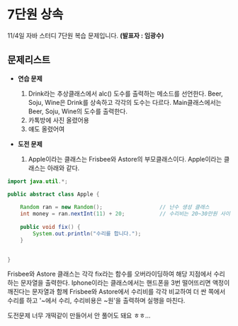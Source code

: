 # 7단원 상속
11/4일 자바 스터디 7단원 복습 문제입니다. **(발표자 : 임광수)**

## 문제리스트

* **연습 문제**
   
    1. Drink라는 추상클래스에서 alc() 도수를 출력하는 메소드를 선언한다. Beer, Soju, Wine은 Drink를 상속하고 각각의 도수는 다르다. Main클래스에서는 Beer, Soju, Wine의 도수를 출력한다.
    2. 카톡방에 사진 올렸어용
    3. 얘도 올렸어여 

* **도전 문제**
   
    1. Apple이라는 클래스는 Frisbee와 Astore의 부모클래스이다. Apple이라는 클래스는 아래와 같다.
```java
import java.util.*;

public abstract class Apple {
	
	Random ran = new Random();                  // 난수 생성 클래스
	int money = ran.nextInt(11) + 20;           // 수리비는 20~30만원 사이 난수
	
	public void fix() {
		System.out.println("수리를 합니다.");
	}
	

}
```
Frisbee와 Astore 클래스는 각각 fix라는 함수를 오버라이딩하여 해당 지점에서 수리하는 문자열을 출력한다.
Iphone이라는 클래스에서는 핸드폰을 3번 떨어뜨리면 액정이 깨진다는 문자열과 함께 Frisbee와 Astore에서 수리비를 각각 비교하여 더 싼 쪽에서 수리를 하고 '~에서 수리, 수리비용은 ~원'을 출력하며 실행을 마친다.

도전문제 너무 개떡같이 만들어서 안 풀어도 돼요 ㅎㅎ...
